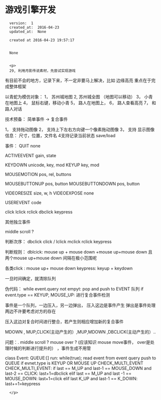 
  # 游戏引擎开发

      version:  1
      created_at:  2016-04-23
      updated_at:  None

      created at 2016-04-23 19:57:17 


      None


      <p>
      29, 利用月影传说素材，先尝试实现游戏
有目前不会的地方，记录下来，不一定非要马上解决，比如 边缘高亮
重点在于完成整体框架


以青蛇为模仿对象：
1， 苏州城地图
2, 苏州城全图 （地图可以移动）
3， 小青 在地图上
4， 鼠标右键，移动小青
5， 路人在地图上， 
6， 路人查看高亮
7， 和路人对话

技术预备：
简单事件 -> 复合事件


1， 支持拖动图像
2， 支持上下左右方向键一个像素拖动图像
3， 支持 显示图像信息： 尺寸，位置，文件名
4支持记录当前状态 save/load














事件： 
QUIT none 


ACTIVEEVENT gain, state 


KEYDOWN unicode, key, mod 
KEYUP key, mod 


MOUSEMOTION pos, rel, buttons 


MOUSEBUTTONUP pos, button 
MOUSEBUTTONDOWN pos, button 


VIDEORESIZE size, w, h 
VIDEOEXPOSE none 


USEREVENT code 




click 
lclick 
rclick 
dbclick 
keypress 


其他独立事件 


middle scroll ? 




判断次序： 
dbclick 
click / lclick 
mclick 
rclick 
keypress 


判断规则： 
dblcick: 
mouse up + mouse down +mouse up+mouse down 且 两个mouse up+mouse down 间隔在极小范围呢 


各类click : mouse up+ mouse down 
keypress: 
keyup + keydown 


一旦时间确定，就清除队列 


伪代码： 
while event.query not empyt: 
pop and push to EVENT 队列 
if event.type == KEYUP, MOUSE_UP: 
进行复合事件检测 


事件是一个队列，一边压入，另一边弹出， 
压入这边是事件产生 
弹出是事件处理 
两边不许要考虑对方的存在 


压入这边对复合时间进行整合，若产生则相应增加新的复合事件 




MDOWN , MUP,CLICK(主动产生的）,MUP,MDOWN ,DBCLICK(主动产生的）.. 


问题：. 
middle scroll ? 
mouse over ? (应该知识 mouse move事件， over是处理时候的判断进行提升的） ，事件生成不用管 


class Event: 
QUEUE:[] 
run: 
while(true); 
read event from event query 
push to QUEUE 
if evnet.type is KEYUP OR MOUSE UP 
CHECK_MULTI_EVENT 
CHECK_MULTI_EVENT: 
if last == M_UP and last-1 == MOUSE_DOWN and last-2 == CLICK: 
last+1=dbclick 
elif last == M_UP and last -1 == MOUSE_DOWN: 
last+1=click 
elif last K_UP and last-1 == K_DOWN: 
last+=1=keypress 

      </p>

  